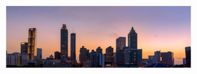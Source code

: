 <div align="center">
   <img src="./buldings.jpg" alt="Skyline symbolizing growth and opportunities">
</div>
